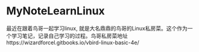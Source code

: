 # MyNoteLearnLinux
最近在跟着鸟哥一起学习linux, 就是大名鼎鼎的鸟哥的Linux私房菜。这个作为一个学习笔记，记录自己学习的过程。鸟哥私房菜地址https://wizardforcel.gitbooks.io/vbird-linux-basic-4e/

